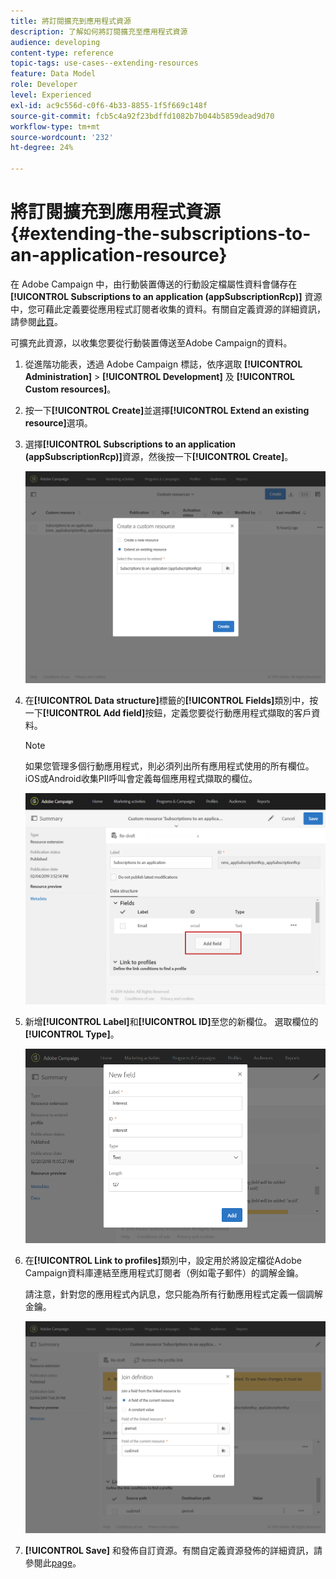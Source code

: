 ```yaml
---
title: 將訂閱擴充到應用程式資源
description: 了解如何將訂閱擴充至應用程式資源
audience: developing
content-type: reference
topic-tags: use-cases--extending-resources
feature: Data Model
role: Developer
level: Experienced
exl-id: ac9c556d-c0f6-4b33-8855-1f5f669c148f
source-git-commit: fcb5c4a92f23bdffd1082b7b044b5859dead9d70
workflow-type: tm+mt
source-wordcount: '232'
ht-degree: 24%

---
```


# 將訂閱擴充到應用程式資源{#extending-the-subscriptions-to-an-application-resource}

在 Adobe Campaign 中，由行動裝置傳送的行動設定檔屬性資料會儲存在 **[!UICONTROL Subscriptions to an application (appSubscriptionRcp)]** 資源中，您可藉此定義要從應用程式訂閱者收集的資料。有關自定義資源的詳細資訊，請參閱[此頁](../../developing/using/key-steps-to-add-a-resource.md)。

可擴充此資源，以收集您要從行動裝置傳送至Adobe Campaign的資料。

1. 從進階功能表，透過 Adobe Campaign 標誌，依序選取 **[!UICONTROL Administration]** > **[!UICONTROL Development]** 及 **[!UICONTROL Custom resources]**。
1. 按一下&#x200B;**[!UICONTROL Create]**&#x200B;並選擇&#x200B;**[!UICONTROL Extend an existing resource]**&#x200B;選項。
1. 選擇&#x200B;**[!UICONTROL Subscriptions to an application (appSubscriptionRcp)]**&#x200B;資源，然後按一下&#x200B;**[!UICONTROL Create]**。

   ![](assets/in_app_personal_data_4.png)

1. 在&#x200B;**[!UICONTROL Data structure]**&#x200B;標籤的&#x200B;**[!UICONTROL Fields]**&#x200B;類別中，按一下&#x200B;**[!UICONTROL Add field]**&#x200B;按鈕，定義您要從行動應用程式擷取的客戶資料。

   >[!NOTE]
   >
   >如果您管理多個行動應用程式，則必須列出所有應用程式使用的所有欄位。 iOS或Android收集PII呼叫會定義每個應用程式擷取的欄位。

   ![](assets/in_app_personal_data.png)

1. 新增&#x200B;**[!UICONTROL Label]**&#x200B;和&#x200B;**[!UICONTROL ID]**&#x200B;至您的新欄位。 選取欄位的&#x200B;**[!UICONTROL Type]**。

   ![](assets/schema_extension_uc9.png)

1. 在&#x200B;**[!UICONTROL Link to profiles]**&#x200B;類別中，設定用於將設定檔從Adobe Campaign資料庫連結至應用程式訂閱者（例如電子郵件）的調解金鑰。

   請注意，針對您的應用程式內訊息，您只能為所有行動應用程式定義一個調解金鑰。

   ![](assets/in_app_personal_data_3.png)

1. **[!UICONTROL Save]** 和發佈自訂資源。有關自定義資源發佈的詳細資訊，請參閱此[page](../../developing/using/updating-the-database-structure.md#publishing-a-custom-resource)。
